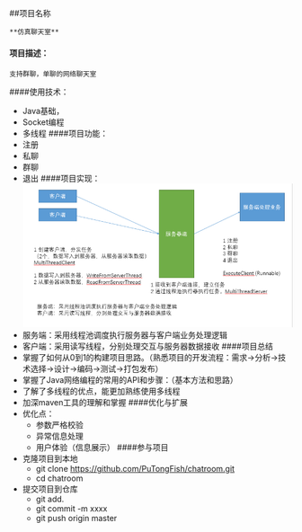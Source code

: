 ##项目名称

    **仿真聊天室**

#### 项目描述：
    支持群聊，单聊的网络聊天室
####使用技术：
+ Java基础，
+ Socket编程
+ 多线程
####项目功能：
+ 注册
+ 私聊
+ 群聊
+ 退出
####项目实现：
![](design.png)
+ 服务端：采用线程池调度执行服务器与客户端业务处理逻辑
+ 客户端：采用读写线程，分别处理交互与服务器数据接收
####项目总结
+ 掌握了如何从0到1的构建项目思路。（熟悉项目的开发流程：需求->分析->技术选择->设计->编码->测试->打包发布）
+ 掌握了Java网络编程的常用的API和步骤：（基本方法和思路）
+ 了解了多线程的优点，能更加熟练使用多线程
+ 加深maven工具的理解和掌握
####优化与扩展
+ 优化点：
    + 参数严格校验
    + 异常信息处理
    + 用户体验（信息展示）
####参与项目
+ 克隆项目到本地
    + git clone https://github.com/PuTongFish/chatroom.git
    + cd chatroom
+ 提交项目到仓库
    + git add.
    + git commit -m xxxx
    + git push origin master
